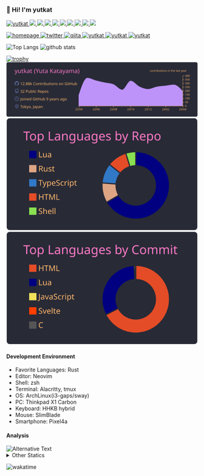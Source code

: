 ### 👋 Hi! I'm yutkat

<p align="left"> 
  <a href="https://github.com/yutkat/yutkat/">
    <img src="https://komarev.com/ghpvc/?username=yutkat" alt="yutkat" />
  </a>
  <a href="http://twitter.com/yutkat">
    <img height="20" src="https://img.shields.io/twitter/follow/yutkat?label=Twitter&logo=twitter&style=flat" />
  </a>
  <a href="https://github.com/yutkat">
    <img height="20" src="https://img.shields.io/github/followers/yutkat?label=follow&logo=github&style=flat" />
  </a>
  <a href="https://www.reddit.com/user/yutkat">
    <img height="20" src="https://img.shields.io/reddit/user-karma/combined/yutkat?label=Reddit&logo=reddit&style=flat" />
  </a>
  <a href="https://stackoverflow.com/users/5720201/yutkat">
    <img height="20" src="https://img.shields.io/stackexchange/stackoverflow/r/5720201?label=StackOverflow&logo=stack-overflow&style=flat" />
  </a>
  <a href="https://zenn.dev/yutakatay">
    <img height="20" src="https://zenn-badge.ganariya.vercel.app/yutakatay/liked" />
  </a>
  <a href="https://zenn.dev/yutakatay">
    <img height="20" src="https://zenn-badge.ganariya.vercel.app/yutakatay/followers" />
  </a>
  <a href="https://zenn.dev/yutakatay">
    <img height="20" src="https://zenn-badge.ganariya.vercel.app/yutakatay/articles" />
  </a>
  <a href="http://qiita.com/yutkat">
    <img height="20" src="https://qiita-badge.apiapi.app/s/yutkat/posts.svg" />
  </a>
  <a href="http://qiita.com/yutkat">
    <img height="20" src="https://qiita-badge.apiapi.app/s/yutkat/contributions.svg" />
  </a>
</p>

<p align="left"> 
  <a href="https://yutkat.github.io/">
    <img alt="homepage" width="30px" src="https://image.flaticon.com/icons/svg/565/565527.svg" />
  </a>
  <a href="https://twitter.com/yutkat">
    <img alt="twitter" width="30px" src="https://image.flaticon.com/icons/svg/123/123728.svg" />
  </a>
  <a href="https://qiita.com/yutkat">
    <img alt="qiita" width="30px" src="https://simpleicons.org/icons/qiita.svg" />
  </a>
  <a href="https://dev.to/yutkat" target="blank">
    <img src="https://cdn.jsdelivr.net/npm/simple-icons@3.0.1/icons/dev-dot-to.svg" alt="yutkat" height="30" width="30" />
  </a>
  <a href="https://stackoverflow.com/users/yutkat" target="blank">
    <img src="https://cdn.jsdelivr.net/npm/simple-icons@3.0.1/icons/stackoverflow.svg" alt="yutkat" height="30" width="30" />
  </a>
  <a href="https://www.quora.com/profile/Yutkat" target="blank">
    <img src="https://www.flaticon.com/svg/static/icons/svg/732/732105.svg" alt="yutkat" height="30" width="30" />
  </a>
</p>

<p align="left"> 
  <img alt="Top Langs" height="150px" src="https://github-readme-stats.vercel.app/api/top-langs/?username=yutkat&layout=compact&count_private=true&show_icons=true&show_icons=true&theme=onedark" />
  <img alt="github stats" height="150px" src="https://github-readme-stats.vercel.app/api?username=yutkat&count_private=true&show_icons=true&show_icons=true&theme=onedark" />
</p>

[![trophy](https://github-profile-trophy.vercel.app/?username=yutkat&theme=gruvbox)](https://github.com/ryo-ma/github-profile-trophy)
[![](https://raw.githubusercontent.com/yutkat/yutkat/master/profile-summary-card-output/dracula/0-profile-details.svg)](https://github.com/vn7n24fzkq/github-profile-summary-cards)
[![](https://raw.githubusercontent.com/yutkat/yutkat/master/profile-summary-card-output/dracula/1-repos-per-language.svg)](https://github.com/vn7n24fzkq/github-profile-summary-cards)
[![](https://raw.githubusercontent.com/yutkat/yutkat/master/profile-summary-card-output/dracula/2-most-commit-language.svg)](https://github.com/vn7n24fzkq/github-profile-summary-cards)


#### Development Environment

- Favorite Languages: Rust
- Editor: Neovim
- Shell: zsh
- Terminal: Alacritty, tmux
- OS: ArchLinux(i3-gaps/sway)
- PC: Thinkpad X1 Carbon
- Keyboard: HHKB hybrid
- Mouse: SlimBlade
- Smartphone: Pixel4a

#### Analysis

<img height="150" src="https://github.com/yutkat/yutkat/blob/master/images/stat.svg" alt="Alternative Text"/>

<details>
  <summary>Other Statics</summary>
  <!--START_SECTION:waka-->
**🐱 My Github Data** 

> 🏆 898 Contributions in the Year 2021
 > 
> 📦 12.3 kB Used in Github's Storage 
 > 
> 🚫 Not Opted to Hire
 > 
> 📜 35 Public Repositories 
 > 
> 🔑 0 Private Repositories  
 > 
**I'm an Early 🐤** 

```text
🌞 Morning    22 commits     ████░░░░░░░░░░░░░░░░░░░░░   17.74% 
🌆 Daytime    49 commits     ██████████░░░░░░░░░░░░░░░   39.52% 
🌃 Evening    29 commits     █████░░░░░░░░░░░░░░░░░░░░   23.39% 
🌙 Night      24 commits     ████░░░░░░░░░░░░░░░░░░░░░   19.35%

```
📅 **I'm Most Productive on Sunday** 

```text
Monday       17 commits     ███░░░░░░░░░░░░░░░░░░░░░░   13.71% 
Tuesday      12 commits     ██░░░░░░░░░░░░░░░░░░░░░░░   9.68% 
Wednesday    19 commits     ███░░░░░░░░░░░░░░░░░░░░░░   15.32% 
Thursday     2 commits      ░░░░░░░░░░░░░░░░░░░░░░░░░   1.61% 
Friday       24 commits     ████░░░░░░░░░░░░░░░░░░░░░   19.35% 
Saturday     24 commits     ████░░░░░░░░░░░░░░░░░░░░░   19.35% 
Sunday       26 commits     █████░░░░░░░░░░░░░░░░░░░░   20.97%

```


📊 **This Week I Spent My Time On** 

```text
⌚︎ Time Zone: Asia/Tokyo

💬 Programming Languages: 
Lua                      4 hrs 7 mins        ███████░░░░░░░░░░░░░░░░░░   30.07% 
VimL                     2 hrs 58 mins       █████░░░░░░░░░░░░░░░░░░░░   21.65% 
C++                      2 hrs 42 mins       █████░░░░░░░░░░░░░░░░░░░░   19.8% 
Other                    1 hr 35 mins        ███░░░░░░░░░░░░░░░░░░░░░░   11.63% 
CSV                      32 mins             █░░░░░░░░░░░░░░░░░░░░░░░░   3.94%

🔥 Editors: 
Vim                      13 hrs 42 mins      █████████████████████████   99.98% 
Browser                  0 secs              ░░░░░░░░░░░░░░░░░░░░░░░░░   0.02%

💻 Operating System: 
Linux                    13 hrs 42 mins      █████████████████████████   100.0%

```

**I Mostly Code in Vim script** 

```text
Vim script               8 repos             █████████████░░░░░░░░░░░░   53.33% 
Shell                    2 repos             ███░░░░░░░░░░░░░░░░░░░░░░   13.33% 
Rust                     2 repos             ███░░░░░░░░░░░░░░░░░░░░░░   13.33% 
TypeScript               2 repos             ███░░░░░░░░░░░░░░░░░░░░░░   13.33% 
AutoHotkey               1 repo              █░░░░░░░░░░░░░░░░░░░░░░░░   6.67%

```


**Timeline**

![Chart not found](https://raw.githubusercontent.com/yutkat/yutkat/master/charts/bar_graph.png) 


<!--END_SECTION:waka-->
</details>


![wakatime](https://github.com/yutkat/yutkat/workflows/Waka%20Readme/badge.svg)
